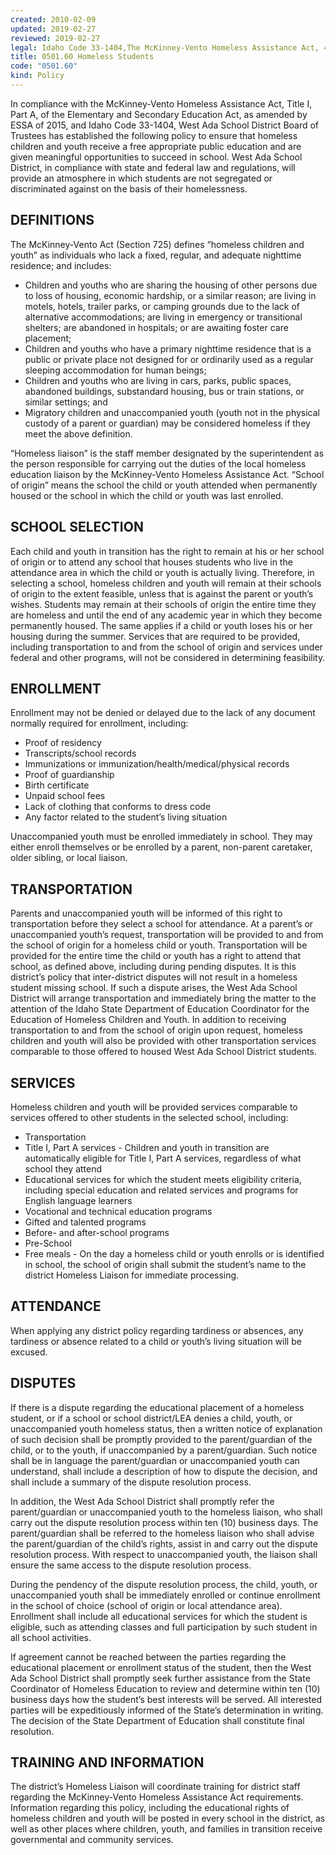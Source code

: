 ```yaml
---
created: 2010-02-09
updated: 2019-02-27
reviewed: 2019-02-27
legal: Idaho Code 33-1404,The McKinney-Vento Homeless Assistance Act, 42 U.S.C. §§11431 – 11436,Title I, Part A, of the Elementary and Secondary Education Act, 20 U.S.C. §§6311 – 6315,The Individuals with Disabilities Education Act, 20 U.S.C. §§1400 et. seq.,Child Nutrition and WIC Reauthorization Act of 2004, 42 U.S.C. §§1751 et. seq.,June 5, 1992 Policy of the Administration for Children and Families of the U.S. Department of Health and,Human Services
title: 0501.60 Homeless Students
code: "0501.60"
kind: Policy
---
```


In compliance with the McKinney-Vento Homeless Assistance Act, Title I, Part A, of the Elementary and Secondary Education Act, as amended by ESSA of 2015, and Idaho Code 33-1404, West Ada School District Board of Trustees has established the following policy to ensure that homeless children and youth receive a free appropriate public education and are given meaningful opportunities to succeed in school. West Ada School District, in compliance with state and federal law and regulations, will provide an atmosphere in which students are not segregated or discriminated against on the basis of their homelessness.

## DEFINITIONS

The McKinney-Vento Act (Section 725) defines “homeless children and youth” as individuals who lack a fixed, regular, and adequate nighttime residence; and includes:

- Children and youths who are sharing the housing of other persons due to loss of housing, economic hardship, or a similar reason; are living in motels, hotels, trailer parks, or camping grounds due to the lack of alternative accommodations; are living in emergency or transitional shelters; are abandoned in hospitals; or are awaiting foster care placement;
- Children and youths who have a primary nighttime residence that is a public or private place not designed for or ordinarily used as a regular sleeping accommodation for human beings;
- Children and youths who are living in cars, parks, public spaces, abandoned buildings, substandard housing, bus or train stations, or similar settings; and
- Migratory children and unaccompanied youth (youth not in the physical custody of a parent or guardian) may be considered homeless if they meet the above definition.

“Homeless liaison” is the staff member designated by the superintendent as the person responsible for carrying out the duties of the local homeless education liaison by the McKinney-Vento Homeless Assistance Act.
“School of origin” means the school the child or youth attended when permanently housed or the school in which the child or youth was last enrolled.

## SCHOOL SELECTION

Each child and youth in transition has the right to remain at his or her school of origin or to attend any school that houses students who live in the attendance area in which the child or youth is actually living. Therefore, in selecting a school, homeless children and youth will remain at their schools of origin to the extent feasible, unless that is against the parent or youth’s wishes. Students may remain at their schools of origin the entire time they are homeless and until the end of any academic year in which they become permanently housed. The same applies if a child or youth loses his or her housing during the summer. Services that are required to be provided, including transportation to and from the school of origin and services under federal and other programs, will not be considered in determining feasibility.

## ENROLLMENT

Enrollment may not be denied or delayed due to the lack of any document normally required for enrollment, including:

- Proof of residency
- Transcripts/school records
- Immunizations or immunization/health/medical/physical records
- Proof of guardianship
- Birth certificate
- Unpaid school fees
- Lack of clothing that conforms to dress code
- Any factor related to the student’s living situation

Unaccompanied youth must be enrolled immediately in school. They may either enroll themselves or be enrolled by a parent, non-parent caretaker, older sibling, or local liaison.

## TRANSPORTATION

Parents and unaccompanied youth will be informed of this right to transportation before they select a school for attendance. At a parent’s or unaccompanied youth’s request, transportation will be provided to and from the school of origin for a homeless child or youth. Transportation will be provided for the entire time the child or youth has a right to attend that school, as defined above, including during pending disputes. It is this district’s policy that inter-district disputes will not result in a homeless student missing school. If such a dispute arises, the West Ada School District will arrange transportation and immediately bring the matter to the attention of the Idaho State Department of Education Coordinator for the Education of Homeless Children and Youth. In addition to receiving transportation to and from the school of origin upon request, homeless children and youth will also be provided with other transportation services comparable to those offered to housed West Ada School District students.

## SERVICES

Homeless children and youth will be provided services comparable to services offered to other students in the selected school, including:

- Transportation
- Title I, Part A services - Children and youth in transition are automatically eligible for Title I, Part A services, regardless of what school they attend
- Educational services for which the student meets eligibility criteria, including special education and related services and programs for English language learners
- Vocational and technical education programs
- Gifted and talented programs
- Before- and after-school programs
- Pre-School
- Free meals - On the day a homeless child or youth enrolls or is identified in school, the school of origin shall submit the student’s name to the district Homeless Liaison for immediate processing.

## ATTENDANCE

When applying any district policy regarding tardiness or absences, any tardiness or absence related to a child or youth’s living situation will be excused.

## DISPUTES

If there is a dispute regarding the educational placement of a homeless student, or if a school or school district/LEA denies a child, youth, or unaccompanied youth homeless status, then a written notice of explanation of such decision shall be promptly provided to the parent/guardian of the child, or to the youth, if unaccompanied by a parent/guardian. Such notice shall be in language the parent/guardian or unaccompanied youth can understand, shall include a description of how to dispute the decision, and shall include a summary of the dispute resolution process.

In addition, the West Ada School District shall promptly refer the parent/guardian or unaccompanied youth to the homeless liaison, who shall carry out the dispute resolution process within ten (10) business days. The parent/guardian shall be referred to the homeless liaison who shall advise the parent/guardian of the child’s rights, assist in and carry out the dispute resolution process. With respect to unaccompanied youth, the liaison shall ensure the same access to the dispute resolution process.

During the pendency of the dispute resolution process, the child, youth, or unaccompanied youth shall be immediately enrolled or continue enrollment in the school of choice (school of origin or local attendance area). Enrollment shall include all educational services for which the student is eligible, such as attending classes and full participation by such student in all school activities.

If agreement cannot be reached between the parties regarding the educational placement or enrollment status of the student, then the West Ada School District shall promptly seek further assistance from the State Coordinator of Homeless Education to review and determine within ten (10) business days how the student’s best interests will be served. All interested parties will be expeditiously informed of the State’s determination in writing. The decision of the State Department of Education shall constitute final resolution.

## TRAINING AND INFORMATION

The district’s Homeless Liaison will coordinate training for district staff regarding the McKinney-Vento Homeless Assistance Act requirements. Information regarding this policy, including the educational rights of homeless children and youth will be posted in every school in the district, as well as other places where children, youth, and families in transition receive governmental and community services.

